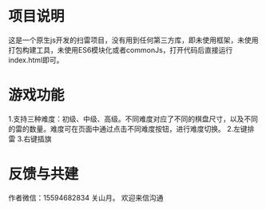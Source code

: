 # 项目说明
这是一个原生js开发的扫雷项目，没有用到任何第三方库，即未使用框架，未使用打包构建工具，未使用ES6模块化或者commonJs，打开代码后直接运行index.html即可。
# 游戏功能
1.支持三种难度：初级、中级、高级。不同难度对应了不同的棋盘尺寸，以及不同的雷的数量。难度可在页面中通过点击不同难度按钮，进行难度切换。
2.左键排雷
3.右键插旗
# 反馈与共建
作者微信：15594682834 关山月。
欢迎来信沟通
